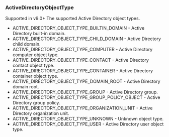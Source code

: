 ### ActiveDirectoryObjectType
Supported in v9.0+
  The supported Active Directory object types.

- ACTIVE_DIRECTORY_OBJECT_TYPE_BUILTIN_DOMAIN - Active Directory built-in domain.
- ACTIVE_DIRECTORY_OBJECT_TYPE_CHILD_DOMAIN - Active Directory child domain.
- ACTIVE_DIRECTORY_OBJECT_TYPE_COMPUTER - Active Directory computer object type.
- ACTIVE_DIRECTORY_OBJECT_TYPE_CONTACT - Active Directory contact object type.
- ACTIVE_DIRECTORY_OBJECT_TYPE_CONTAINER - Active Directory container object type.
- ACTIVE_DIRECTORY_OBJECT_TYPE_DOMAIN_ROOT - Active Directory domain root.
- ACTIVE_DIRECTORY_OBJECT_TYPE_GROUP - Active Directory group.
- ACTIVE_DIRECTORY_OBJECT_TYPE_GROUP_POLICY_OBJECT - Active Directory group policy.
- ACTIVE_DIRECTORY_OBJECT_TYPE_ORGANIZATION_UNIT - Active Directory organization unit.
- ACTIVE_DIRECTORY_OBJECT_TYPE_UNKNOWN - Unknown object type.
- ACTIVE_DIRECTORY_OBJECT_TYPE_USER - Active Directory user object type.
